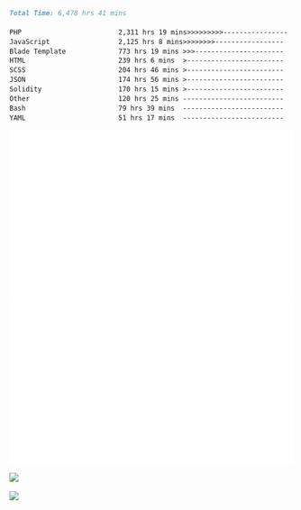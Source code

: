 <!--START_SECTION:waka-->

```markdown
Total Time: 6,478 hrs 41 mins

PHP                        2,311 hrs 19 mins>>>>>>>>>----------------   35.02 %
JavaScript                 2,125 hrs 8 mins>>>>>>>>-----------------   32.20 %
Blade Template             773 hrs 19 mins >>>----------------------   11.72 %
HTML                       239 hrs 6 mins  >------------------------   03.62 %
SCSS                       204 hrs 46 mins >------------------------   03.10 %
JSON                       174 hrs 56 mins >------------------------   02.65 %
Solidity                   170 hrs 15 mins >------------------------   02.58 %
Other                      120 hrs 25 mins -------------------------   01.82 %
Bash                       79 hrs 39 mins  -------------------------   01.21 %
YAML                       51 hrs 17 mins  -------------------------   00.78 %
```

<!--END_SECTION:waka-->

![](https://raw.githubusercontent.com/DrMaxis/github-stats-transparent/output/generated/overview.svg)
![](https://raw.githubusercontent.com/DrMaxis/github-stats-transparent/output/generated/languages.svg)

![](https://git-readme-stats-drmaxis-projects.vercel.app/api?username=drmaxis&show_icons=true&theme=outrun&count_private=true&show=reviews,discussions_started,discussions_answered,prs_merged,prs_merged_percentage&custom_title=2024%20Github%20Rank)
 
<a href="https://count.getloli.com/"><img src="https://count.getloli.com/get/@:maxis-the-alchemist?theme=rule34"></a>
<!-- https://count.getloli.com/get/@alchemist?theme=rule34 -->
<br>
